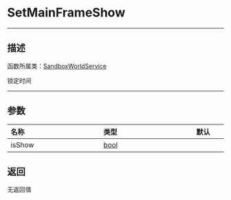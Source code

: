 
# SetMainFrameShow
-----------------------------------------------------------------------------------------
## 描述

函数所属类：[SandboxWorldService](/Api/Class/GamePlay/SandboxWorldService.md)

锁定时间

-----------------------------------------------------------------------------------------
## 参数

|<div style="width:200px">**名称**</div>|<div style="width:200px">**类型**</div>|<div style="width:200px">**默认**</div>|<div style="width:345px">**描述**</div>|
|:--------------------|:--------------------|:--------------------|:--------------------|
|isShow|[bool](/Api/DataType/bool.md)||为true，表示显示游戏内置UI|

## 返回

无返回值
